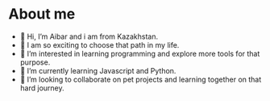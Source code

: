 # About me
- 👋 Hi, I’m Aibar and i am from Kazakhstan.
- 🐥 I am so exciting to choose that path in my life.
- 👀 I’m interested in learning programming and explore more tools for that purpose.
- 🌱 I’m currently learning Javascript and Python.
- 💞️ I’m looking to collaborate on pet projects and learning together on that hard journey.


<!---
Aibar77/Aibar77 is a ✨ special ✨ repository because its `README.md` (this file) appears on your GitHub profile.
You can click the Preview link to take a look at your changes.
--->
